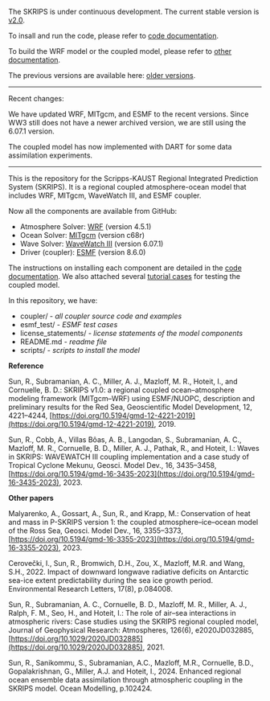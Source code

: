 The SKRIPS is under continuous development. The current stable version is [v2.0](https://github.com/iurnus/scripps_kaust_model/releases/tag/v2.0).

To insall and run the code, please refer to [code documentation](https://skrips.readthedocs.io/en/latest/).

To build the WRF model or the coupled model, please refer to [other documentation](https://github.com/iurnus/coupled_model_other_docs).

The previous versions are available here: [older versions](https://github.com/iurnus/scripps_kaust_model/releases).

********************************************************************************************

Recent changes:

We have updated WRF, MITgcm, and ESMF to the recent versions. Since WW3 still does not have a newer archived version, we are still using the 6.07.1 version.

The coupled model has now implemented with DART for some data assimilation experiments.  

********************************************************************************************


This is the repository for the Scripps-KAUST Regional Integrated Prediction System (SKRIPS). 
It is a regional coupled atmosphere-ocean model that includes WRF, MITgcm, WaveWatch III, and ESMF coupler.

Now all the components are available from GitHub:
* Atmosphere Solver: [WRF](https://github.com/wrf-model/WRF/releases/tag/v4.5.1) (version 4.5.1)
* Ocean Solver: [MITgcm](https://github.com/MITgcm/MITgcm/releases/tag/checkpoint68r) (version c68r)
* Wave Solver: [WaveWatch III](https://github.com/NOAA-EMC/WW3/archive/refs/tags/6.07.1.zip) (version 6.07.1)
* Driver (coupler): [ESMF](https://github.com/esmf-org/esmf/releases/tag/v8.6.0) (version 8.6.0)

The instructions on installing each component are detailed in the [code documentation](https://skrips.readthedocs.io/en/latest/). We also attached several [tutorial cases](https://github.com/iurnus/scripps_kaust_model/tree/master/coupler) for testing the coupled model.

In this repository, we have:
* coupler/ - *all coupler source code and examples*
* esmf\_test/ - *ESMF test cases*
* license\_statements/ - *license statements of the model components*
* README.md - *readme file*
* scripts/ - *scripts to install the model*

**Reference**

Sun, R., Subramanian, A. C., Miller, A. J., Mazloff, M. R., Hoteit, I., and Cornuelle, B. D.: SKRIPS v1.0: a regional coupled ocean–atmosphere modeling framework (MITgcm–WRF) using ESMF/NUOPC, description and preliminary results for the Red Sea, Geoscientific Model Development, 12, 4221–4244, [https://doi.org/10.5194/gmd-12-4221-2019](https://doi.org/10.5194/gmd-12-4221-2019), 2019.

Sun, R., Cobb, A., Villas Bôas, A. B., Langodan, S., Subramanian, A. C., Mazloff, M. R., Cornuelle, B. D., Miller, A. J., Pathak, R., and Hoteit, I.: Waves in SKRIPS: WAVEWATCH III coupling implementation and a case study of Tropical Cyclone Mekunu, Geosci. Model Dev., 16, 3435–3458, [https://doi.org/10.5194/gmd-16-3435-2023](https://doi.org/10.5194/gmd-16-3435-2023), 2023.

**Other papers**

Malyarenko, A., Gossart, A., Sun, R., and Krapp, M.: Conservation of heat and mass in P-SKRIPS version 1: the coupled atmosphere–ice–ocean model of the Ross Sea, Geosci. Model Dev., 16, 3355–3373, [https://doi.org/10.5194/gmd-16-3355-2023](https://doi.org/10.5194/gmd-16-3355-2023), 2023.

Cerovečki, I., Sun, R., Bromwich, D.H., Zou, X., Mazloff, M.R. and Wang, S.H., 2022. Impact of downward longwave radiative deficits on Antarctic sea-ice extent predictability during the sea ice growth period. Environmental Research Letters, 17(8), p.084008.

Sun, R., Subramanian, A. C., Cornuelle, B. D., Mazloff, M. R., Miller, A. J., Ralph, F. M., Seo, H., and Hoteit, I.: The role of air–sea interactions in atmospheric rivers: Case studies using the SKRIPS regional coupled model, Journal of Geophysical Research: Atmospheres, 126(6), e2020JD032885, [https://doi.org/10.1029/2020JD032885](https://doi.org/10.1029/2020JD032885), 2021.

Sun, R., Sanikommu, S., Subramanian, A.C., Mazloff, M.R., Cornuelle, B.D., Gopalakrishnan, G., Miller, A.J. and Hoteit, I., 2024. Enhanced regional ocean ensemble data assimilation through atmospheric coupling in the SKRIPS model. Ocean Modelling, p.102424.
